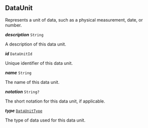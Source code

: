 

## DataUnit



Represents a unit of data, such as a physical measurement, date, or number.

  
<article>

***description*** `String` 

A description of this data unit.

</article>
<article>

***id*** `DataUnitId` 

Unique identifier of this data unit.

</article>
<article>

***name*** `String` 

The name of this data unit.

</article>
<article>

***notation*** `String?` 

The short notation for this data unit, if applicable.

</article>
<article>

***type*** [`DataUnitType`](#dataunittype) 

The type of data used for this data unit.

</article>

